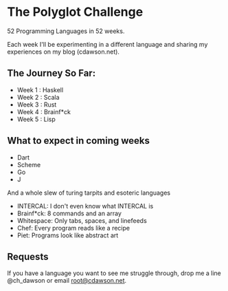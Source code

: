 The Polyglot Challenge
======================

52 Programming Languages in 52 weeks.

Each week I'll be experimenting in a different language and sharing my experiences on my blog (cdawson.net).

The Journey So Far:
-------------------

+ Week 1 : Haskell
+ Week 2 : Scala
+ Week 3 : Rust
+ Week 4 : Brainf*ck
+ Week 5 : Lisp

What to expect in coming weeks
------------------------------

+ Dart
+ Scheme
+ Go
+ J

And a whole slew of turing tarpits and esoteric languages
+ INTERCAL: I don't even know what INTERCAL is
+ Brainf*ck: 8 commands and an array
+ Whitespace: Only tabs, spaces, and linefeeds
+ Chef: Every program reads like a recipe
+ Piet: Programs look like abstract art

Requests
--------

If you have a language you want to see me struggle through, drop me a line @ch_dawson or email root@cdawson.net.
